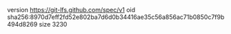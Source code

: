 version https://git-lfs.github.com/spec/v1
oid sha256:8970d7eff2fd52e802ba7d6d0b34416ae35c56a856ac71b0850c7f9b494d8269
size 3230
